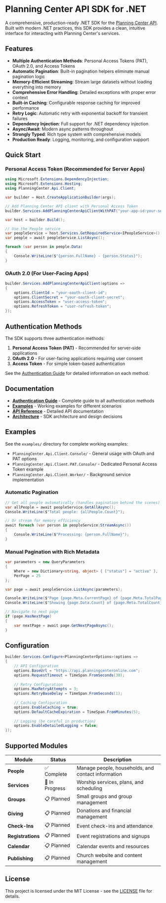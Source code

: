 # Planning Center API SDK for .NET

A comprehensive, production-ready .NET SDK for the [Planning Center API](https://developer.planning.center/docs/#/overview/). Built with modern .NET practices, this SDK provides a clean, intuitive interface for interacting with Planning Center's services.

## Features

- **Multiple Authentication Methods**: Personal Access Tokens (PAT), OAuth 2.0, and Access Tokens
- **Automatic Pagination**: Built-in pagination helpers eliminate manual pagination logic
- **Memory-Efficient Streaming**: Stream large datasets without loading everything into memory
- **Comprehensive Error Handling**: Detailed exceptions with proper error context
- **Built-in Caching**: Configurable response caching for improved performance
- **Retry Logic**: Automatic retry with exponential backoff for transient failures
- **Dependency Injection**: Full support for .NET dependency injection
- **Async/Await**: Modern async patterns throughout
- **Strongly Typed**: Rich type system with comprehensive models
- **Production Ready**: Logging, monitoring, and configuration support

## Quick Start

### Personal Access Token (Recommended for Server Apps)

```csharp
using Microsoft.Extensions.DependencyInjection;
using Microsoft.Extensions.Hosting;
using PlanningCenter.Api.Client;

var builder = Host.CreateApplicationBuilder(args);

// Add Planning Center API client with Personal Access Token
builder.Services.AddPlanningCenterApiClientWithPAT("your-app-id:your-secret");

var host = builder.Build();

// Use the People service
var peopleService = host.Services.GetRequiredService<IPeopleService>();
var people = await peopleService.ListAsync();

foreach (var person in people.Data)
{
    Console.WriteLine($"{person.FullName} - {person.Status}");
}
```

### OAuth 2.0 (For User-Facing Apps)

```csharp
builder.Services.AddPlanningCenterApiClient(options =>
{
    options.ClientId = "your-oauth-client-id";
    options.ClientSecret = "your-oauth-client-secret";
    options.AccessToken = "user-access-token";
    options.RefreshToken = "user-refresh-token";
});
```

## Authentication Methods

The SDK supports three authentication methods:

1. **Personal Access Token (PAT)** - Recommended for server-side applications
2. **OAuth 2.0** - For user-facing applications requiring user consent
3. **Access Token** - For simple token-based authentication

See the [Authentication Guide](docs/AUTHENTICATION.md) for detailed information on each method.

## Documentation

- **[Authentication Guide](docs/AUTHENTICATION.md)** - Complete guide to all authentication methods
- **[Examples](examples/)** - Working examples for different scenarios
- **[API Reference](planning-center-sdk-v2/api-reference/)** - Detailed API documentation
- **[Architecture](planning-center-sdk-v2/architecture/)** - SDK architecture and design decisions

## Examples

See the `examples/` directory for complete working examples:

- `PlanningCenter.Api.Client.Console/` - General usage with OAuth and PAT options
- `PlanningCenter.Api.Client.PAT.Console/` - Dedicated Personal Access Token example
- `PlanningCenter.Api.Client.Worker/` - Background service implementation

### Automatic Pagination

```csharp
// Get all people automatically (handles pagination behind the scenes)
var allPeople = await peopleService.GetAllAsync();
Console.WriteLine($"Total people: {allPeople.Count}");

// Or stream for memory efficiency
await foreach (var person in peopleService.StreamAsync())
{
    Console.WriteLine($"Processing: {person.FullName}");
}
```

### Manual Pagination with Rich Metadata

```csharp
var parameters = new QueryParameters
{
    Where = new Dictionary<string, object> { ["status"] = "active" },
    PerPage = 25
};

var page = await peopleService.ListAsync(parameters);

Console.WriteLine($"Page {page.Meta.CurrentPage} of {page.Meta.TotalPages}");
Console.WriteLine($"Showing {page.Data.Count} of {page.Meta.TotalCount} total");

// Navigate to next page
if (page.HasNextPage)
{
    var nextPage = await page.GetNextPageAsync();
}
```

## Configuration

```csharp
builder.Services.Configure<PlanningCenterOptions>(options =>
{
    // API Configuration
    options.BaseUrl = "https://api.planningcenteronline.com";
    options.RequestTimeout = TimeSpan.FromSeconds(30);
    
    // Retry Configuration
    options.MaxRetryAttempts = 3;
    options.RetryBaseDelay = TimeSpan.FromSeconds(1);
    
    // Caching Configuration
    options.EnableCaching = true;
    options.DefaultCacheExpiration = TimeSpan.FromMinutes(5);
    
    // Logging (be careful in production)
    options.EnableDetailedLogging = false;
});
```

## Supported Modules

| Module | Status | Description |
|--------|--------|-------------|
| **People** | ✅ Complete | Manage people, households, and contact information |
| **Services** | 🚧 In Progress | Worship services, plans, and scheduling |
| **Groups** | 📋 Planned | Small groups and group management |
| **Giving** | 📋 Planned | Donations and financial management |
| **Check-Ins** | 📋 Planned | Event check-ins and attendance |
| **Registrations** | 📋 Planned | Event registrations and signups |
| **Calendar** | 📋 Planned | Calendar events and resources |
| **Publishing** | 📋 Planned | Church website and content management |

## License

This project is licensed under the MIT License - see the [LICENSE](LICENSE) file for details.